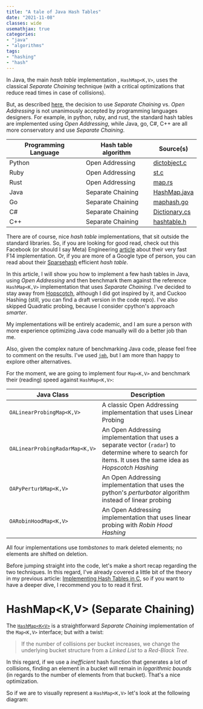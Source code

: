 ```yaml
---
title: "A tale of Java Hash Tables"
date: "2021-11-08"
classes: wide
usemathjax: true
categories:
- "java"
- "algorithms"
tags:
- "hashing"
- "hash"
---
```


In Java, the main *hash table* implementation , `HashMap<K,V>`, uses the classical *Separate Chaining* technique (with a critical optimizations that reduce read times in case of collisions). 

But, as described [here](https://rcoh.me/posts/hash-map-analysis/), the decision to use *Separate Chaining* vs. *Open Addressing* is not unanimously accepted by programming languages designers. For example, in python, ruby, and rust, the standard hash tables are implemented using *Open Addressing*, while Java, go, C#, C++ are all more conservatory and use *Separate Chaining*.

| Programming Language | Hash table algorithm | Source(s) |
|--- |---- |--- |
| Python | Open Addressing | [dictobject.c](https://github.com/python/cpython/blob/main/Objects/dictobject.c) |
| Ruby | Open Addressing | [st.c](https://github.com/ruby/ruby/blob/master/st.c) |
| Rust | Open Addressing | [map.rs](https://github.com/rust-lang/rust/blob/master/library/std/src/collections/hash/map.rs) |
| Java | Separate Chaining | [HashMap.java](https://github.com/openjdk/jdk/blob/master/src/java.base/share/classes/java/util/HashMap.java) 
| Go | Separate Chaining | [maphash.go](https://github.com/golang/go/blob/master/src/hash/maphash/maphash.go)
| C#  | Separate Chaining | [Dictionary.cs]((https://github.com/dotnet/runtime/blob/main/src/libraries/System.Private.CoreLib/src/System/Collections/Generic/Dictionary.cs))
| C++ | Separate Chaining | [hashtable.h](https://github.com/gcc-mirror/gcc/blob/master/libstdc%2B%2B-v3/include/bits/hashtable.h) |

There are of course, nice *hash table* implementations, that sit outside the standard libraries. So, if you are looking for good read, check out this Facebook (or should I say Meta) Engineering [article](https://engineering.fb.com/2019/04/25/developer-tools/f14/) about their very fast F14 implementation. Or, if you are more of a Google type of person, you can read about their [Sparsehash](https://smerity.com/articles/2015/google_sparsehash.html) efficient *hash table*.

In this article, I will show you how to implement a few hash tables in Java, using *Open Addressing* and then benchmark them against the reference `HashMap<K,V>` implementation that uses *Separate Chaining*. I've decided to stay away from [Hopscotch](https://en.wikipedia.org/wiki/Hopscotch_hashing), although I did got inspired by it, and Cuckoo Hashing (still, you can find a draft version in the code repo). I've also skipped Quadratic probing, because I consider cpython's approach *smarter*. 

My implementations will be entirely academic, and I am sure a person with more experience optimizing Java code manually will do a better job than me. 

Also, given the complex nature of benchmarking Java code, please feel free to comment on the results. I've used [`jmh`](https://openjdk.java.net/projects/code-tools/jmh/), but I am more than happy to explore other alternatives.

For the moment, we are going to implement four `Map<K,V>` and benchmark their (reading) speed against `HashMap<K,V>`:

| Java Class | Description |
| --- | ---- |
| `OALinearProbingMap<K,V>` | A classic Open Addressing implementation that uses Linear Probing |
| `OALinearProbingRadarMap<K,V>` | An Open Addressing implementation that uses a separate vector (`radar`) to determine where to search for items. It uses the same idea as *Hopscotch Hashing* |
| `OAPyPerturbMap<K,V>` | An Open Addressing implementation that uses the python's *perturbator* algorithm instead of linear probing |
| `OARobinHoodMap<K,V>` | An Open Addressing implementation that uses linear probing with *Robin Hood Hashing* |

All four implementations use *tombstones* to mark deleted elements; no elements are shifted on deletion.

Before jumping straight into the code, let's make a short recap regarding the two techniques. In this regard, I've already covered a little bit of the theory in my previous article: [Implementing Hash Tables in C]({{site.url}}/2021/10/02/implementing-hash-tables-in-c-part-1), so if you want to have a deeper dive, I recommend you to to read it first.

# HashMap<K,V> (Separate Chaining)

The [`HashMap<K<V>`](https://github.com/openjdk/jdk/blob/master/src/java.base/share/classes/java/util/HashMap.java) is a straightforward *Separate Chaining* implementation of the `Map<K,V>` interface; but with a twist:

> If the number of collisions per bucket increases, we change the underlying bucket structure from a *Linked List* to a *Red-Black Tree*. 

In this regard, if we use a *inefficient* hash function that generates a lot of collisions, finding an element in a bucket will remain in *logarithmic bounds* (in regards to the number of elements from that bucket). That's a nice optimization.

So if we are to visually represent a `HashMap<K,V>` let's look at the following diagram:









